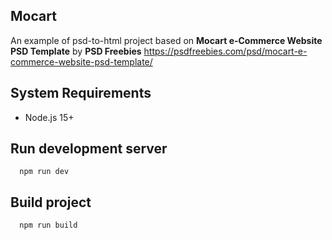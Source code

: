 ## Mocart
An example of psd-to-html project based on **Mocart e-Commerce Website PSD Template** by **PSD Freebies** https://psdfreebies.com/psd/mocart-e-commerce-website-psd-template/

## System Requirements
- Node.js 15+

## Run development server
```
  npm run dev
```
## Build project
```bash
  npm run build
```